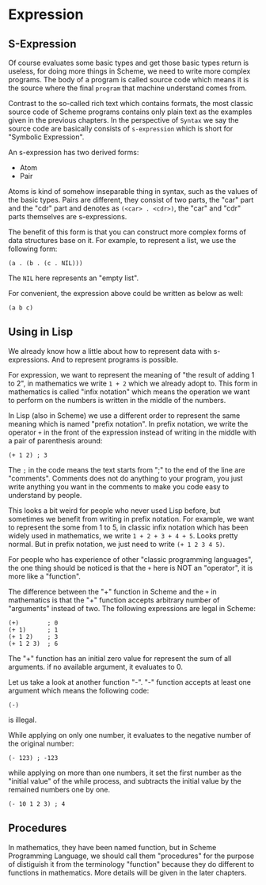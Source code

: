 Expression
==========


S-Expression
------------

Of course evaluates some basic types and get those basic types return
is useless, for doing more things in Scheme, we need to write more complex
programs. The body of a program is called source code which means it is
the source where the final `program` that machine understand comes from.
  
Contrast to the so-called rich text which contains formats, the most
classic source code of Scheme programs contains only plain text as the 
examples given in the previous chapters. In the perspective of `Syntax` 
we say the source code are basically consists of `s-expression` which
is short for "Symbolic Expression".

An s-expression has two derived forms:
- Atom
- Pair 

Atoms is kind of somehow inseparable thing in syntax, such 
as the values of the basic types. Pairs are different, they consist of
two parts, the "car" part and the "cdr" part and denotes 
as `(<car> . <cdr>)`, the "car" and "cdr" parts themselves are 
s-expressions.

The benefit of this form is that you can construct more complex forms of
data structures base on it. For example, to represent a list, we use the 
following form:
```
(a . (b . (c . NIL)))
```
The `NIL` here represents an "empty list".

For convenient, the expression above could be written as below as well:
```
(a b c)
```


Using in Lisp
-------------

We already know how a little about how to represent data with s-expressions.
And to represent programs is possible.

For expression, we want to represent the meaning of 
"the result of adding 1 to 2", in mathematics we write `1 + 2` which we
already adopt to. This form in mathematics is called "infix notation"
which means the operation we want to perform on the numbers is written in
the middle of the numbers.

In Lisp (also in Scheme) we use a different order to represent the same
meaning which is named "prefix notation". In prefix notation, we write
the operator `+` in the front of the expression instead of writing in the
middle with a pair of parenthesis around:
```
(+ 1 2) ; 3
```

The `;` in the code means the text starts from ";" to the end of the line
are "comments". Comments does not do anything to your program, you just write
anything you want in the comments to make you code easy to understand by 
people.

This looks a bit weird for people who never used Lisp before, but sometimes
we benefit from writing in prefix notation. For example, we want to
represent the some from 1 to 5, in classic infix notation which has been
widely used in mathematics, we write `1 + 2 + 3 + 4 + 5`. Looks pretty
normal. But in prefix notation, we just need to write `(+ 1 2 3 4 5)`.

For people who has experience of other "classic programming languages", the
one thing should be noticed is that the `+` here is NOT an "operator", it
is more like a "function".

The difference between the "+" function in Scheme and the `+` in mathematics
is that the "+" function accepts arbitrary number of "arguments" instead of
two. The following expressions are legal in Scheme:
```
(+)        ; 0
(+ 1)      ; 1
(+ 1 2)    ; 3
(+ 1 2 3)  ; 6
```

The "+" function has an initial zero value for represent the sum of 
all arguments. if no available argument, it evaluates to 0. 

Let us take a look at another function "-". "-" function accepts at least one
argument which means the following code:
```
(-)
```
is illegal.

While applying on only one number, it evaluates to the negative number of the
original number:
```
(- 123) ; -123
```

while applying on more than one numbers, it set the first number as the 
"initial value" of the while process, and subtracts the initial value by the 
remained numbers one by one.
```
(- 10 1 2 3) ; 4
```


Procedures
----------

In mathematics, they have been named function, but in Scheme Programming Language, we should 
call them "procedures" for the purpose of distiguish it from the terminology "function" 
because they do different to functions in mathematics. More details will be given in the later
chapters.

